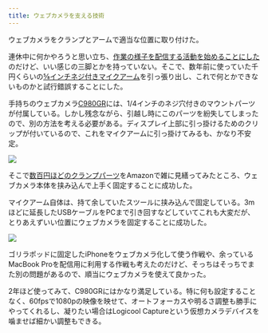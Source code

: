 ```yaml
---
title: ウェブカメラを支える技術
---
```

ウェブカメラをクランプとアームで適当な位置に取り付けた。

連休中に何かやろうと思い立ち、[作業の様子を配信する活動を始めることにした](https://www.youtube.com/channel/UC5s-KpSDGzxWPWNv94PnJHw)のだけど、いい感じの三脚とかを持っていない。そこで、数年前に使っていた千円くらいの[⅝インチネジ付きマイクアーム](https://www.amazon.co.jp/dp/B074T9CT1R)を引っ張り出し、これで何とかできないものかと試行錯誤することにした。

手持ちのウェブカメラ[C980GR](https://www.amazon.co.jp/dp/B086R71LGW)には、1/4インチのネジ穴付きのマウントパーツが付属している。しかし残念ながら、引越し時にこのパーツを紛失してしまったので、別の方法を考える必要がある。ディスプレイ上部に引っ掛けるためのクリップが付いているので、これをマイクアームに引っ掛けてみるも、かなり不安定。

![](https://lh3.googleusercontent.com/docs/ADP-6oHztrya89zd-hJGDyhBWqRHNj71n3Nt53eY57YtMHj6UV645niLaErJ77uw1uyl9fyg_ALnaUmfKSu6Gq2srdirb7TBgCxdDjZ6JsFN6RTcRckT9rnLiTeW2QppcAJ9XmWgmbXcnt9LQe5Kv164EU09gztkR_oHs_Sg7UZgZREckvI_CjUqUGNms_TYswhszMAOvV7h_tz6WSXmPGngzdl6zVnrnEsofjRukPd9bgfIP8Jmx4XvfSm29IddhcQjKted79xEwvN9NllOfspHTZmiF0hQtjTdTIl5WkMfjEtknaCg83OxOok41f7dy4vERH8X_G6RZYzLgCXzjC_u-WPFJOb-xY3WYDVLHhj6lEKLo2YK_YUzg6HZzkpNApx5jQfImfFdFZUz0yWIeNs6jV8YVX_5UFPXnjgAPeP8lOoxy2k62YJXZNOnDNSo8aTWxwiJx0iwgxVZ_nbda_h1293bxdasOHiaB6aP8Os0h6XbrSQNJObrm4UkDSaI0YZv6wbqA4Wof5hXkR7Y-p7q9O_P6pvz8BJru1VQohlmNQs9izASq5xPp5-cYVv1XfGC_OMSZL9LQ3Ule7WDMmhFRUrQCEXP9q0ytMV94p_rly3sZTSbUHINh2_ftU_6Ue1gEHWXcGXtweCwECMFPdq3QBv7Nl4B0drIusWfMbgn5lQAPCtmTPpyVyw8dgqiQkASM1SonbSUurr0Ko_4gZ5ifgyV7PJ8F59NnMR8CVJv4UpkvHzdYAsV6aZ5iqNiVpJbFl3v-qleqg2XeeS6XSBb1oPjC-zV7B_MSwXISlCZzYztTi5az_5ung0jHWG9I9INGdfvwXu5ixI5dO6V2FcuuFijiY4LmPQLXXcZLGDGgho7LC9_d9KcPbD5HvOa2FNuYdICso-_991HcKMVW2tbmfR0izNLMpOLDFPYl_b4FsbzaoUTodN42uipVrOsTmklASJv9dpYGqRk52Tz4it6-aS1X-RGEMTco9NRMzApSVxSOGyD2iB2x0MqYdLq3pJwQi47W80nR7pUaXvad6FXvBU3eFafWrrBgv3W2k2FmuUybSX7nqNSexmoxcBVdfbkKsHOwPuLxFqez5KEDBXVmNtNYkClCuHvtz4jKBi8U2HN3ZdYOXUh_f6B_P5eTB5Hew4UxLJTqz1cfs2hmBsv5Au7RGzEvXrnU8ZivjK5K82HZGnsWQ9mxb9RkxMZ7lHKoWYyDCSsTYBBh3HxBVm_cmYZeUl7j7tF8XKLGQXF3m7tkkxr)

そこで[数百円ほどのクランプパーツ](https://www.amazon.co.jp/dp/B0832PFWCV)をAmazonで雑に見繕ってみたところ、ウェブカメラ本体を挟み込んで上手く固定することに成功した。

マイクアーム自体は、持て余していたスツールに挟み込んで固定している。3mほどに延長したUSBケーブルをPCまで引き回すなどしていてこれも大変だが、とりあえずいい位置にウェブカメラを固定することに成功した。

![](https://lh3.googleusercontent.com/docs/ADP-6oFJGrfFPKrLxmACO_9AaTGJd0dwY3p2jNRbydv6cXLsgZqjTTBxzlIdiWDxC4yxIUw-LofFHVfdAIrR-BGAnXwnE1nWMjRnTA8odp5tz5N_mLC0MD9vL_Bfd0GvERtD5Lmg70Ev7-FCiS8liLgxD72j-pb58o9Ye8OqRo_leDymCASWpPkDO_bnlVMNtwHsniE3zc-_iNERMVq2umjqBnP7HIqIevgdnigtYb8ancXur5X1tL_gGGs5oJLRMrWvPqRu7uqsjlLIP5_oJsV6IUGj1G1qAFKyeFiSMEAhKymR3WsYuCFY7t9-RssetgE9r_6wP35LIe_O78T_xgnYtnIBb7biZll_CD73yt3xZn9S5xg-RxkmwYjU0Bn8EKk3nEpLY2BCjMXJCWjfIiqDmVu3qBfEbmFPjnT3_E9jX2iqyBlTIRueIU0NXxSrYtcTx_0QsmxRC-wuoZZUlfLTXwqvqYS9hnEXoZwB-fXdbbDqQX5clClDOp3FyUexnMROKMFuONzNCnZqJ10cczGI4iuVNXga3wESFMNWsy69W7cvrceoh70apgdKcTLHwgoO90IsrVug7qvMyBaEYWEzhbToFlEVKA318qs5dUvl7RSWPMpXKbKNGoJeunZ-NK0GuflIJncr5_-3yZHN7d5q6esm8wCtpmmBcAHtR2SgCMRA6OACOss0SPVEV7g2djpNBmp_Apw5U1v2M4iRl60DBV8refO2YUF5_lH1Mnh6Nul6u80HIqcyaDwh6XFnUdNKFVfvzbZN-JFP9a9vQ_6aYFa7jx3fZgPWsbO1fI_vpUk5Q23dLxmMgLy4T2wFpLj7i6Y-4SONdbL2_4c6eTWynm8-f11tQdHzetl9v9cRqRSHuaNUUviTVLuWkW1A_TLa-4sNPfUuUHDFpG3xUcrdSbBg_ACNbjz-AWvan3nVvfZIOSV2C2UsNx2EL93MbDT6kiubz630VgpKgU58HLo7rGwzmyunkAyKSEvj9juTjkBemt8breSujvKirkpAc4ZbzQIKwOiGI0xgNORxFuvKuJnKuDyQQ7uCAEJNOpKj5FlunkjwqVN8B0GxkNxhbV8KuXi5EGbo6kddfEqrqeYGy-7IqOg8zQrxtgs8dcR_4BSgoI2YmDGAOP1kkIroDrIe_ybJU2jExoEzb3slvrOGkNGD-PRSFzpzKPgyFaHit3blwM5nyRsLcHLUySEfkSaKN8gD5LrC21I6EKg8KqEeVH10aCMMqWESeUAw4KP30dOKmshm)

ゴリラポッドに固定したiPhoneをウェブカメラ化して使う作戦や、余っているMacBook Proを配信用に利用する作戦も考えたのだけど、そっちはそっちでまた別の問題があるので、順当にウェブカメラを使えて良かった。

2年ほど使ってみて、C980GRにはかなり満足している。特に何も設定することなく、60fpsで1080pの映像を映せて、オートフォーカスや明るさ調整も勝手にやってくれるし、凝りたい場合はLogicool Captureという仮想カメラデバイスを噛ませば細かい調整もできる。
